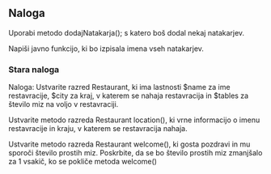 ## Naloga

Uporabi metodo dodajNatakarja(); s katero boš dodal nekaj natakarjev.

Napiši javno funkcijo, ki bo izpisala imena vseh natakarjev.



### Stara naloga

Naloga: Ustvarite razred Restaurant, ki ima lastnosti $name za ime restavracije, $city za kraj, v katerem se nahaja restavracija in $tables za število miz na voljo v restavraciji.

Ustvarite metodo razreda Restaurant location(), ki vrne informacijo o imenu restavracije in kraju, v katerem se restavracija nahaja.

Ustvarite metodo razreda Restaurant welcome(), ki gosta pozdravi in mu sporoči število prostih miz. Poskrbite, da se bo število prostih miz zmanjšalo za 1 vsakič, ko se pokliče metoda welcome()